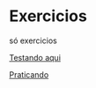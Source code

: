 # Exercicios
só exercicios

<a href="https://john5dbr.github.io/Exercicios/Exerc(001)/Index(001)">Testando aqui</a>

<a href="">Praticando</a>
